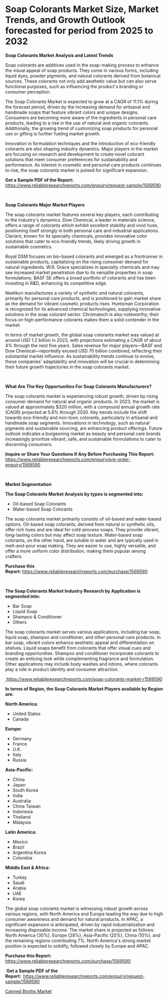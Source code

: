 <p><h1>Soap Colorants Market Size, Market Trends, and Growth Outlook forecasted for period from 2025 to 2032</h1></p><p><strong>Soap Colorants Market Analysis and Latest Trends</strong></p>
<p><p>Soap colorants are additives used in the soap-making process to enhance the visual appeal of soap products. They come in various forms, including liquid dyes, powder pigments, and natural colorants derived from botanical sources. These colorants not only add aesthetic value but can also serve functional purposes, such as influencing the product's branding or consumer perception.</p><p>The Soap Colorants Market is expected to grow at a CAGR of 11.1% during the forecast period, driven by the increasing demand for artisanal and handmade soaps that feature vibrant colors and unique designs. Consumers are becoming more aware of the ingredients in personal care products, leading to a rise in the use of natural and organic colorants. Additionally, the growing trend of customizing soap products for personal use or gifting is further fueling market growth. </p><p>Innovation in formulation techniques and the introduction of eco-friendly colorants are also shaping industry dynamics. Major players in the market are focusing on research and development to create novel colorant solutions that meet consumer preferences for sustainability and performance. As interest in cosmetic and personal care products continues to rise, the soap colorants market is poised for significant expansion.</p></p>
<p><strong>Get a Sample PDF of the Report:&nbsp;</strong> <a href="https://www.reliableresearchreports.com/enquiry/request-sample/1569590?utm_campaign=3581&utm_medium=2&utm_source=Github&utm_content=ia&utm_term=25032025&utm_id=soap-colorants">https://www.reliableresearchreports.com/enquiry/request-sample/1569590</a></p>
<p>&nbsp;</p>
<p><strong>Soap Colorants Major Market Players</strong></p>
<p><p>The soap colorants market features several key players, each contributing to the industry's dynamics. Dow Chemical, a leader in materials science, offers a range of colorants which exhibit excellent stability and vivid hues, positioning itself strongly in both personal care and industrial applications. Clariant, known for its specialty chemicals, provides innovative color solutions that cater to eco-friendly trends, likely driving growth in sustainable cosmetics.</p><p>Royal DSM focuses on bio-based colorants and emerged as a frontrunner in sustainable products, capitalizing on the rising consumer demand for natural ingredients. W.R. Grace specializes in specialty chemicals and may see increased market penetration due to its versatile properties in soap formulations. BASF SE offers a broad portfolio of colorants and has been investing in R&D, enhancing its competitive edge. </p><p>Neelikon manufactures a variety of synthetic and natural colorants, primarily for personal care products, and is positioned to gain market share as the demand for vibrant cosmetic products rises. Huntsman Corporation is recognized for its advanced chemical technologies, supplying innovative solutions in the soap colorant sector. Chromatech is also noteworthy; their focus on high-performance colorants makes them a solid contender in the market.</p><p>In terms of market growth, the global soap colorants market was valued at around USD 1.2 billion in 2023, with projections estimating a CAGR of about 4% through the next five years. Sales revenue for major players—BASF and Dow Chemical—reportedly exceed USD 70 billion combined, reflecting their substantial market influence. As sustainability trends continue to evolve, these companies' adaptability and innovation will be crucial in determining their future growth trajectories in the soap colorants market.</p></p>
<p>&nbsp;</p>
<p><strong>What Are The Key Opportunities For Soap Colorants Manufacturers?</strong></p>
<p><p>The soap colorants market is experiencing robust growth, driven by rising consumer demand for natural and organic products. In 2023, the market is valued at approximately $320 million, with a compound annual growth rate (CAGR) projected at 5.8% through 2030. Key trends include the shift towards eco-friendly and non-toxic colorants, particularly in artisanal and handmade soap segments. Innovations in technology, such as natural pigments and sustainable sourcing, are enhancing product offerings. Future outlook indicates a burgeoning market as beauty and personal care brands increasingly prioritize vibrant, safe, and sustainable formulations to cater to discerning consumers.</p></p>
<p><strong>Inquire or Share Your Questions If Any Before Purchasing This Report:</strong> <a href="https://www.reliableresearchreports.com/enquiry/pre-order-enquiry/1569590?utm_campaign=3581&utm_medium=2&utm_source=Github&utm_content=ia&utm_term=25032025&utm_id=soap-colorants">https://www.reliableresearchreports.com/enquiry/pre-order-enquiry/1569590</a></p>
<p>&nbsp;</p>
<p><strong>Market Segmentation</strong></p>
<p><strong>The Soap Colorants Market Analysis by types is segmented into:</strong></p>
<p><ul><li>Oil-based Soap Colorants</li><li>Water-based Soap Colorants</li></ul></p>
<p><p>The soap colorants market primarily consists of oil-based and water-based options. Oil-based soap colorants, derived from natural or synthetic oils, offer rich hues and are ideal for cold-process soaps. They provide vibrant, long-lasting colors but may affect soap texture. Water-based soap colorants, on the other hand, are soluble in water and are typically used in melt-and-pour soap making. They are easier to use, highly versatile, and offer a more uniform color distribution, making them popular among crafters.</p></p>
<p><strong>Purchase this Report:&nbsp;</strong><a href="https://www.reliableresearchreports.com/purchase/1569590?utm_campaign=3581&utm_medium=2&utm_source=Github&utm_content=ia&utm_term=25032025&utm_id=soap-colorants">https://www.reliableresearchreports.com/purchase/1569590</a></p>
<p>&nbsp;</p>
<p><strong>The Soap Colorants Market Industry Research by Application is segmented into:</strong></p>
<p><ul><li>Bar Soap</li><li>Liquid Soap</li><li>Shampoo & Conditioner</li><li>Others</li></ul></p>
<p><p>The soap colorants market serves various applications, including bar soap, liquid soap, shampoo and conditioner, and other personal care products. In bar soap, vibrant colors enhance aesthetic appeal and differentiation on shelves. Liquid soaps benefit from colorants that offer visual cues and branding opportunities. Shampoo and conditioner incorporate colorants to create an enticing look while complementing fragrance and formulation. Other applications may include body washes and lotions, where colorants play a role in product identity and consumer attraction.</p></p>
<p><a href="https://www.reliableresearchreports.com/soap-colorants-market-r1569590?utm_campaign=3581&utm_medium=2&utm_source=Github&utm_content=ia&utm_term=25032025&utm_id=soap-colorants">&nbsp;https://www.reliableresearchreports.com/soap-colorants-market-r1569590</a></p>
<p><strong>In terms of Region, the Soap Colorants Market Players available by Region are:</strong></p>
<p>
    <p> <strong> North America: </strong>
        <ul>
            <li>United States</li>
            <li>Canada</li>
        </ul>
        </p> 
    <p> <strong> Europe: </strong>
        <ul>
            <li>Germany</li>
            <li>France</li>
            <li>U.K.</li>
            <li>Italy</li>
            <li>Russia</li>
        </ul>
        </p> 
    <p> <strong> Asia-Pacific: </strong>
        <ul>
            <li>China</li>
            <li>Japan</li>
            <li>South Korea</li>
            <li>India</li>
            <li>Australia</li>
            <li>China Taiwan</li>
            <li>Indonesia</li>
            <li>Thailand</li>
            <li>Malaysia</li>
        </ul>
        </p> 
    <p> <strong> Latin America: </strong>
        <ul>
            <li>Mexico</li>
            <li>Brazil</li>
            <li>Argentina Korea</li>
            <li>Colombia</li>
        </ul>
        </p> 
    <p> <strong> Middle East & Africa: </strong>
        <ul>
            <li>Turkey</li>
            <li>Saudi</li>
            <li>Arabia</li>
            <li>UAE</li>
            <li>Korea</li>
        </ul>
    </p>
    </p>
<p><p>The global soap colorants market is witnessing robust growth across various regions, with North America and Europe leading the way due to high consumer awareness and demand for natural products. In APAC, a significant expansion is anticipated, driven by rapid industrialization and increasing disposable income. The market share is projected as follows: North America (30%), Europe (28%), Asia-Pacific (25%), China (10%), and the remaining regions contributing 7%. North America's strong market position is expected to solidify, followed closely by Europe and APAC.</p></p>
<p><strong>Purchase this Report: </strong><a href="https://www.reliableresearchreports.com/purchase/1569590?utm_campaign=3581&utm_medium=2&utm_source=Github&utm_content=ia&utm_term=25032025&utm_id=soap-colorants">https://www.reliableresearchreports.com/purchase/1569590</a></p>
<p>&nbsp;<strong>Get a Sample PDF of the Report:&nbsp;&nbsp;</strong><a href="https://www.reliableresearchreports.com/enquiry/request-sample/1569590?utm_campaign=3581&utm_medium=2&utm_source=Github&utm_content=ia&utm_term=25032025&utm_id=soap-colorants">https://www.reliableresearchreports.com/enquiry/request-sample/1569590</a></p>
<p><strong></strong></p>
<p><p><a href="https://github.com/leijavaagexo/Market-Research-Report-List-1/blob/main/canned-broths-market.md?utm_campaign=3581&utm_medium=2&utm_source=Github&utm_content=ia&utm_term=25032025&utm_id=soap-colorants">Canned Broths Market</a></p></p>